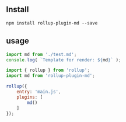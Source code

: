 ## Install

```node
npm install rollup-plugin-md --save
```

## usage

```js
import md from './test.md';
console.log( `Template for render: ${md}` );
```

```js
import { rollup } from 'rollup';
import md from 'rollup-plugin-md';

rollup({
    entry: 'main.js',
    plugins: [
        md()
    ]
});
```
